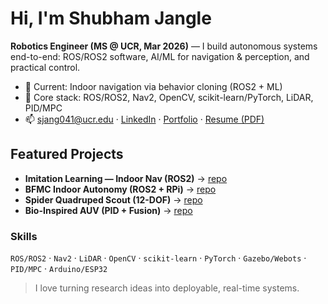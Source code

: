 # Hi, I'm Shubham Jangle 
**Robotics Engineer (MS @ UCR, Mar 2026)** — I build autonomous systems end-to-end: ROS/ROS2 software, AI/ML for navigation & perception, and practical control.

- 🔭 Current: Indoor navigation via behavior cloning (ROS2 + ML)
- 🧠 Core stack: ROS/ROS2, Nav2, OpenCV, scikit-learn/PyTorch, LiDAR, PID/MPC
- 📫 sjang041@ucr.edu · [LinkedIn](https://www.linkedin.com/in/shubham-jangle-43081b27a/) · [Portfolio](https://design-portfolio-194.preview.emergentagent.com/) · [Resume (PDF)](./docs/Shubham_Jangle_Robotics_Engineer_Resume.pdf)

## Featured Projects
- **Imitation Learning — Indoor Nav (ROS2)** → [repo](https://github.com/Shubh131102/imitation-nav-ros2)
- **BFMC Indoor Autonomy (ROS2 + RPi)** → [repo](https://github.com/Shubh131102/bfmc-indoor-autonomy)
- **Spider Quadruped Scout (12-DOF)** → [repo](https://github.com/Shubh131102/spider-quadruped-scout)
- **Bio-Inspired AUV (PID + Fusion)** → [repo](https://github.com/Shubh131102/bio-inspired-auv)

### Skills
`ROS/ROS2` · `Nav2` · `LiDAR` · `OpenCV` · `scikit-learn` · `PyTorch` · `Gazebo/Webots` · `PID/MPC` · `Arduino/ESP32`

> I love turning research ideas into deployable, real-time systems.
